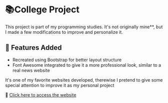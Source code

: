 # 📚College Project

This project is part of my programming studies. It's not originally mine**, but I made a few modifications to improve and personalize it.

## 🚀 Features Added

- Recreated using Bootstrap for better layout structure  
- Font Awesome integrated to give it a more professional look, similar to a real news website

It's one of my favorite websites developed, therewise I pretend to give some special attention to improve it as my personal project

🔗 [Click here to access the website](https://n0t1c14sc1d4d3.netlify.app/)
